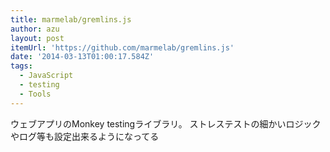 ```yaml
---
title: marmelab/gremlins.js
author: azu
layout: post
itemUrl: 'https://github.com/marmelab/gremlins.js'
date: '2014-03-13T01:00:17.584Z'
tags:
  - JavaScript
  - testing
  - Tools
---
```

ウェブアプリのMonkey testingライブラリ。
ストレステストの細かいロジックやログ等も設定出来るようになってる
